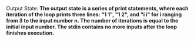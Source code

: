 Output State: **The output state is a series of print statements, where each iteration of the loop prints three lines: "1 1", "1 2", and "i i" for i ranging from 3 to the input number n. The number of iterations is equal to the initial input number. The stdin contains no more inputs after the loop finishes execution.**